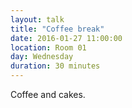 ```yaml
---
layout: talk
title: "Coffee break"
date: 2016-01-27 11:00:00
location: Room 01
day: Wednesday
duration: 30 minutes
---
```


Coffee and cakes.
